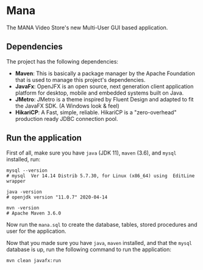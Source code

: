 # Mana

The MANA Video Store's new Multi-User GUI based application.

## Dependencies
The project has the following dependencies:
- **Maven**: This is basically a package manager by the Apache Foundation that is used to manage this project's dependencies.
- **JavaFx**: OpenJFX is an open source, next generation client application platform for desktop, mobile and embedded systems built on Java.
- **JMetro**: JMetro is  a theme inspired by Fluent Design and adapted to fit the JavaFX SDK. (A Windows look & feel)
- **HikariCP**: A Fast, simple, reliable. HikariCP is a "zero-overhead" production ready JDBC connection pool. 

## Run the application
First of all, make sure you have `java` (JDK 11), `maven` (3.6), and `mysql` installed, run:

```shell script
mysql --version
# mysql  Ver 14.14 Distrib 5.7.30, for Linux (x86_64) using  EditLine wrapper

java -version
# openjdk version "11.0.7" 2020-04-14

mvn -version
# Apache Maven 3.6.0
```

Now run the `mana.sql` to create the database, tables, stored procedures and user for the application. 


Now that you made sure you have `java`, `maven` installed, and that the `mysql` database is up, run the following command to run the application:

```shell script
mvn clean javafx:run
```

